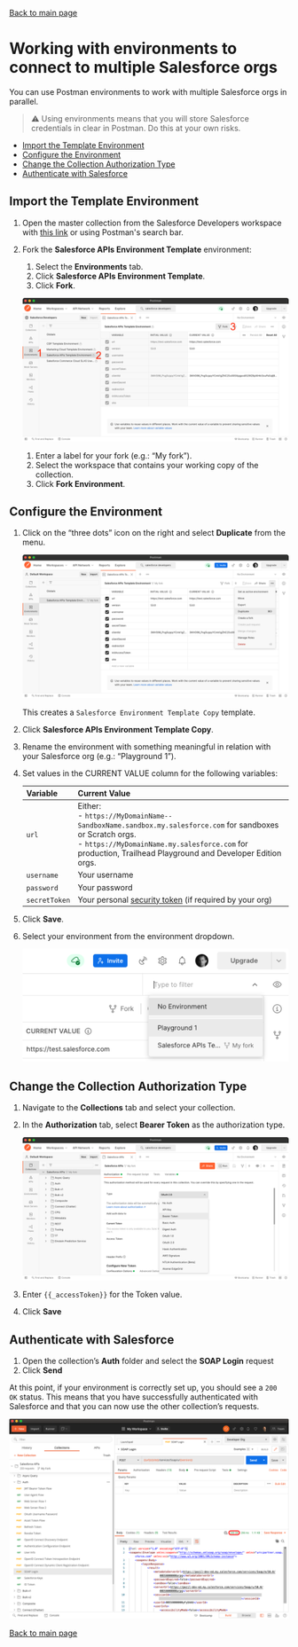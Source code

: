 [Back to main page](README.md)

# Working with environments to connect to multiple Salesforce orgs

You can use Postman environments to work with multiple Salesforce orgs in parallel.

> ⚠️ Using environments means that you will store Salesforce credentials in clear in Postman. Do this at your own risks.


- [Import the Template Environment](#import-the-template-environment)
- [Configure the Environment](#configure-the-environment)
- [Change the Collection Authorization Type](#change-the-collection-authorization-type)
- [Authenticate with Salesforce](#authenticate-with-salesforce)


## Import the Template Environment

1. Open the master collection from the Salesforce Developers workspace with [this link](https://www.postman.com/salesforce-developers/workspace/salesforce-developers) or using Postman's search bar.
1. Fork the **Salesforce APIs Environment Template** environment:
    1. Select the **Environments** tab.
    1. Click **Salesforce APIs Environment Template**.
    1. Click **Fork**.

    ![Export environment screenshot](doc-gfx/app/fork-env.png)

    1. Enter a label for your fork (e.g.: “My fork”).
    1. Select the workspace that contains your working copy of the collection.
    1. Click **Fork Environment**.

## Configure the Environment

1. Click on the “three dots” icon on the right and select **Duplicate** from the menu.

    ![Duplicate environment screenshot](doc-gfx/app/duplicate-env.png)

    This creates a `Salesforce Environment Template Copy` template.

1. Click **Salesforce APIs Environment Template Copy**.
1. Rename the environment with something meaningful in relation with your Salesforce org (e.g.: “Playground 1”).
1. Set values in the CURRENT VALUE column for the following variables:

    | Variable	| Current Value	|
    | ---	| ---	|
    | `url`	| Either:<br/>- `https://MyDomainName--SandboxName.sandbox.my.salesforce.com` for sandboxes or Scratch orgs.<br/>- `https://MyDomainName.my.salesforce.com` for production, Trailhead Playground and Developer Edition orgs.	|
    | `username`	| Your username	|
    | `password`	| Your password	|
    | `secretToken`	| Your personal [security token](https://help.salesforce.com/articleView?id=user_security_token.htm) (if required by your org)	|

1. Click **Save**.
1. Select your environment from the environment dropdown.

    ![Select environment screenshot](doc-gfx/app/select-env.png)


## Change the Collection Authorization Type

1. Navigate to the **Collections** tab and select your collection.
1. In the **Authorization** tab, select **Bearer Token** as the authorization type.

    ![Change collection authorization screenshot](doc-gfx/app/edit-auth-type.png)

1. Enter `{{_accessToken}}` for the Token value.
1. Click **Save**


## Authenticate with Salesforce

1. Open the collection’s **Auth** folder and select the **SOAP Login** request
1. Click **Send**

At this point, if your environment is correctly set up, you should see a `200 OK` status. This means that you have successfully authenticated with Salesforce and that you can now use the other collection’s requests.

![Authenticate screenshot](doc-gfx/app/soap-login-status-200.png)


[Back to main page](README.md)
